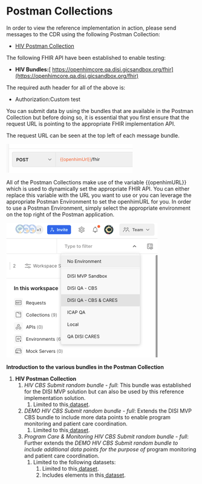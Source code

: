 # Postman Collections

In order to view the reference implementation in action, please send messages to the CDR using the following Postman Collection:

* [HIV Postman Collection](https://www.postman.com/jembi-platform/workspace/jembi-public/collection/2252804-590b0d9f-a247-4a69-ab42-e2b002be7c95?action=share\&creator=2252804)

The following FHIR API have been established to enable testing:

* **HIV Bundles:**[ https://openhimcore.qa.disi.gicsandbox.org/fhir](https://openhimcore.qa.disi.gicsandbox.org/fhir)

The required auth header for all of the above is:

* Authorization:Custom test

You can submit data by using the bundles that are available in the Postman Collection but before doing so, it is essential that you first ensure that the request URL is pointing to the appropriate FHIR implementation API.

The request URL can be seen at the top left of each message bundle.

![](.gitbook/assets/0)

All of the Postman Collections make use of the variable \{{openhimURL\}} which is used to dynamically set the appropriate FHIR API. You can either replace this variable with the URL you want to use or you can leverage the appropriate Postman Environment to set the openhimURL for you. In order to use a Postman Environment, simply select the appropriate environment on the top right of the Postman application.

![](.gitbook/assets/1)

**Introduction to the various bundles in the Postman Collection**

1. **HIV Postman Collection**
   1. _HIV CBS Submit random bundle - full_: This bundle was established for the DISI MVP solution but can also be used by this reference implementation solution.
      1. Limited to this[ dataset](https://docs.google.com/spreadsheets/d/1K22pfrMVlFvgm3AsTMX5HggqbFnVOeLF/edit#gid=2067500832).
   2. _DEMO HIV CBS Submit random bundle - full_: Extends the DISI MVP CBS bundle to include more data points to enable program monitoring and patient care coordination.
      1. Limited to this[ dataset](https://docs.google.com/spreadsheets/d/1vp54C2m-2xSGHKWstd4tSFsTuglz5k6jaCe30MTS\_18/edit#gid=1418121732).
   3. _Program Care & Monitoring HIV CBS Submit random bundle - full_: Further extends the _DEMO HIV CBS Submit random bundle to include additional data points for the purpose of_ program monitoring and patient care coordination.
      1. Limited to the following datasets:
         1. Limited to this[ dataset](https://docs.google.com/spreadsheets/d/1vp54C2m-2xSGHKWstd4tSFsTuglz5k6jaCe30MTS\_18/edit#gid=1418121732).
         2. Includes elements in this[ dataset](https://docs.google.com/spreadsheets/d/1HyTmHJtlfkJkZf2FOZlK2GA3tOFxeFkmEAVlh5XuHYA/edit#gid=0).
